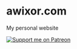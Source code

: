 # awixor.com
My personal website 

[![Support me on Patreon](https://c5.patreon.com/external/logo/become_a_patron_button.png)](https://www.patreon.com/awixor)
